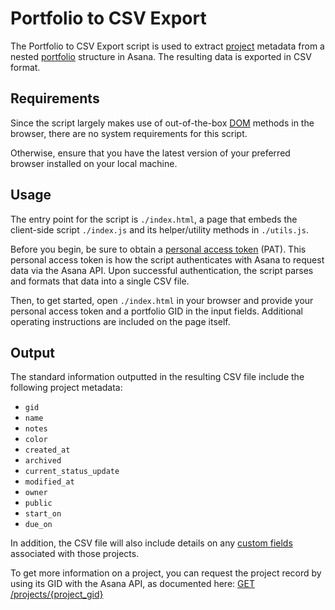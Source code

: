 # Portfolio to CSV Export
 
The Portfolio to CSV Export script is used to extract [project](https://developers.asana.com/reference/projects) metadata from a nested [portfolio](https://developers.asana.com/reference/portfolios) structure in Asana. The resulting data is exported in CSV format.

## Requirements

Since the script largely makes use of out-of-the-box [DOM](https://developer.mozilla.org/en-US/docs/Web/API/Document_Object_Model) methods in the browser, there are no system requirements for this script.

Otherwise, ensure that you have the latest version of your preferred browser installed on your local machine.

## Usage

The entry point for the script is `./index.html`, a page that embeds the client-side script `./index.js` and its helper/utility methods in `./utils.js`.

Before you begin, be sure to obtain a [personal access token](https://developers.asana.com/docs/personal-access-token) (PAT). This personal access token is how the script authenticates with Asana to request data via the Asana API. Upon successful authentication, the script parses and formats that data into a single CSV file.

Then, to get started, open `./index.html` in your browser and provide your personal access token and a portfolio GID in the input fields. Additional operating instructions are included on the page itself.

## Output

The standard information outputted in the resulting CSV file include the following project metadata:

* `gid`
* `name`
* `notes`
* `color`
* `created_at`
* `archived`
* `current_status_update`
* `modified_at`
* `owner`
* `public`
* `start_on`
* `due_on`

In addition, the CSV file will also include details on any [custom fields](https://developers.asana.com/docs/custom-fields-guide) associated with those projects.

To get more information on a project, you can request the project record by using its GID with the Asana API, as documented here: [GET /projects/{project_gid}](https://developers.asana.com/reference/getproject)
